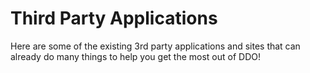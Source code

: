 # Third Party Applications

Here are some of the existing 3rd party applications and sites that can already do many things to help you get the most out of DDO!
